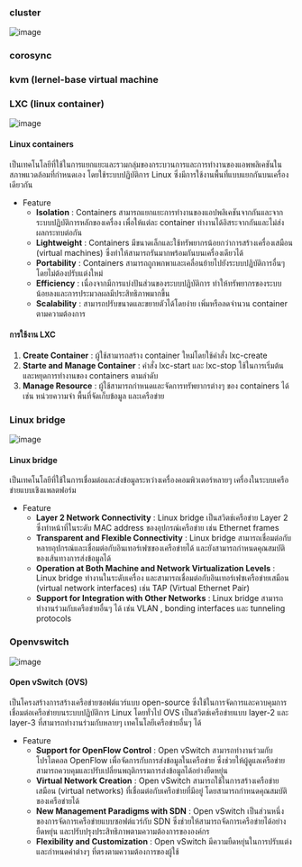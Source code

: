 ### cluster
  
![image](https://github.com/Karritus/X-Ops/assets/148041642/d646cfb8-69aa-4fb5-b1e2-57e955777190)

### corosync

### kvm (lernel-base virtual machine

### LXC (linux container)

![image](https://github.com/Karritus/X-Ops/assets/148041642/4360cb46-f19c-4fc8-aa14-563657f302c2)

  #### Linux containers 
  เป็นเทคโนโลยีที่ใช้ในการแยกแยะและรวมกลุ่มของกระบวนการและการทำงานของแอพพลิเคชันในสภาพแวดล้อมที่กำหนดเอง โดยใช้ระบบปฏิบัติการ Linux ซึ่งมีการใช้งานพื้นที่แบบแยกกันบนเครื่องเดียวกัน

* Feature
  * **Isolation** : Containers สามารถแยกแยะการทำงานของแอปพลิเคชันจากกันและจากระบบปฏิบัติการหลักของเครื่อง เพื่อให้แต่ละ container ทำงานได้อิสระจากกันและไม่ส่งผลกระทบต่อกัน
  * **Lightweight** : Containers มีขนาดเล็กและใช้ทรัพยากรน้อยกว่าการสร้างเครื่องเสมือน (virtual machines) ซึ่งทำให้สามารถรันมากพร้อมกันบนเครื่องเดียวได้
  * **Portability** : Containers สามารถถูกพกพาและเคลื่อนย้ายไปยังระบบปฏิบัติการอื่นๆ โดยไม่ต้องปรับแต่งใหม่
  * **Efficiency** : เนื่องจากมีการแบ่งปันส่วนของระบบปฏิบัติการ ทำให้ทรัพยากรของระบบน้อยลงและการประมวลผลมีประสิทธิภาพมากขึ้น
  * **Scalability** : สามารถปรับขนาดและขยายตัวได้โดยง่าย เพิ่มหรือลดจำนวน container ตามความต้องการ
#### การใช้งาน LXC
  1. **Create Container** : ผู้ใช้สามารถสร้าง container ใหม่โดยใช้คำสั่ง lxc-create
  2. **Starte and Manage Container** : คำสั่ง lxc-start และ lxc-stop ใช้ในการเริ่มต้นและหยุดการทำงานของ containers ตามลำดับ
  3. **Manage Resource** : ผู้ใช้สามารถกำหนดและจัดการทรัพยากรต่างๆ ของ containers ได้ เช่น หน่วยความจำ พื้นที่จัดเก็บข้อมูล และเครือข่าย

### Linux bridge

![image](https://github.com/Karritus/X-Ops/assets/148041642/aaf30aa2-f068-4875-a876-314e35958b78)

 #### Linux bridge 
 เป็นเทคโนโลยีที่ใช้ในการเชื่อมต่อและส่งข้อมูลระหว่างเครื่องคอมพิวเตอร์หลายๆ เครื่องในระบบเครือข่ายแบบเชิงแพลตฟอร์ม

* Feature
  * **Layer 2 Network Connectivity** : Linux bridge เป็นสวิตช์เครือข่าย Layer 2 ซึ่งทำหน้าที่ในระดับ MAC address ของอุปกรณ์เครือข่าย เช่น Ethernet frames
  * **Transparent and Flexible Connectivity** : Linux bridge สามารถเชื่อมต่อกับหลายอุปกรณ์และเชื่อมต่อกับอินเทอร์เฟซของเครือข่ายได้ และยังสามารถกำหนดคุณสมบัติของเส้นทางการส่งข้อมูลได้
  * **Operation at Both Machine and Network Virtualization Levels** : Linux bridge ทำงานในระดับเครื่อง และสามารถเชื่อมต่อกับอินเทอร์เฟซเครือข่ายเสมือน (virtual network interfaces) เช่น TAP (Virtual Ethernet Pair)
  * **Support for Integration with Other Networks** : Linux bridge สามารถทำงานร่วมกับเครือข่ายอื่นๆ ได้ เช่น VLAN , bonding interfaces และ tunneling protocols



### Openvswitch

![image](https://github.com/Karritus/X-Ops/assets/148041642/80ae690e-8685-45c7-ab00-1709fb59239b)

 #### Open vSwitch (OVS) 
 เป็นโครงสร้างการสร้างเครือข่ายซอฟต์แวร์แบบ open-source ซึ่งใช้ในการจัดการและควบคุมการเชื่อมต่อเครือข่ายบนระบบปฏิบัติการ Linux โดยทั่วไป OVS เป็นสวิตช์เครือข่ายแบบ layer-2 และ layer-3 ที่สามารถทำงานร่วมกับหลายๆ เทคโนโลยีเครือข่ายอื่นๆ ได้

* Feature
  * **Support for OpenFlow Control** : Open vSwitch สามารถทำงานร่วมกับโปรโตคอล OpenFlow เพื่อจัดการกับการส่งข้อมูลในเครือข่าย ซึ่งช่วยให้ผู้ดูแลเครือข่ายสามารถควบคุมและปรับเปลี่ยนพฤติกรรมการส่งข้อมูลได้อย่างยืดหยุ่น
  * **Virtual Network Creation** : Open vSwitch สามารถใช้ในการสร้างเครือข่ายเสมือน (virtual networks) ที่เชื่อมต่อกับเครือข่ายที่มีอยู่ โดยสามารถกำหนดคุณสมบัติของเครือข่ายได้
  * **New Management Paradigms with SDN** : Open vSwitch เป็นส่วนหนึ่งของการจัดการเครือข่ายแบบซอฟต์แวร์กับ SDN ซึ่งช่วยให้สามารถจัดการเครือข่ายได้อย่างยืดหยุ่น และปรับปรุงประสิทธิภาพตามความต้องการขององค์กร
  * **Flexibility and Customization** : Open vSwitch มีความยืดหยุ่นในการปรับแต่งและกำหนดค่าต่างๆ ที่ตรงตามความต้องการของผู้ใช้
